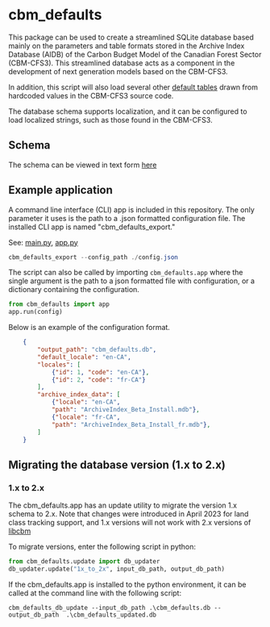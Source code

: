 # cbm_defaults

This package can be used to create a streamlined SQLite database based mainly on the parameters and table formats stored in the Archive Index Database (AIDB) of the Carbon Budget Model of the Canadian Forest Sector (CBM-CFS3). This streamlined database acts as a component in the development of next generation models based on the CBM-CFS3.

In addition, this script will also load several other [default tables](/cbm_defaults/tables) drawn from hardcoded values in the CBM-CFS3 source code.

The database schema supports localization, and it can be configured to load localized strings, such as those found in the CBM-CFS3.

## Schema

The schema can be viewed in text form [here](https://github.com/cat-cfs/cbm_defaults/blob/master/cbm_defaults/schema/cbmDefaults.ddl)


## Example application

A command line interface (CLI) app is included in this repository. The only parameter it uses is the path to a .json formatted configuration file.  The installed CLI app is named "cbm_defaults_export."

See: [main.py](cbm_defaults/scripts/main.py), [app.py](cbm_defaults/app.py)

```powershell
cbm_defaults_export --config_path ./config.json
```

The script can also be called by importing `cbm_defaults.app` where the single argument is the path to a json formatted file with configuration, or a dictionary containing the configuration.

```python
from cbm_defaults import app
app.run(config)
```

Below is an example of the configuration format.

```json
    {
        "output_path": "cbm_defaults.db",
        "default_locale": "en-CA",
        "locales": [
            {"id": 1, "code": "en-CA"},
            {"id": 2, "code": "fr-CA"}
        ],
        "archive_index_data": [
            {"locale": "en-CA",
            "path": "ArchiveIndex_Beta_Install.mdb"},
            {"locale": "fr-CA",
            "path": "ArchiveIndex_Beta_Install_fr.mdb"},
        ]
    }
```

## Migrating the database version (1.x to 2.x)

### 1.x to 2.x
The cbm_defaults.app has an update utility to migrate the version 1.x schema to 2.x. Note that changes were introduced in April 2023 for land class tracking support, and 1.x versions will not work with 2.x versions of [libcbm](https://github.com/cat-cfs/libcbm_py)

To migrate versions, enter the following script in python:

```python
from cbm_defaults.update import db_updater
db_updater.update("1x_to_2x", input_db_path, output_db_path)
```

If the cbm_defaults.app is installed to the python environment, it can be called at the command line with the following script:

```
cbm_defaults_db_update --input_db_path .\cbm_defaults.db --output_db_path  .\cbm_defaults_updated.db
```
